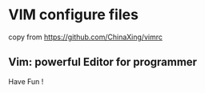 VIM configure files
===============================
copy from https://github.com/ChinaXing/vimrc

Vim: powerful Editor for programmer
-----------------------------------

Have Fun !


